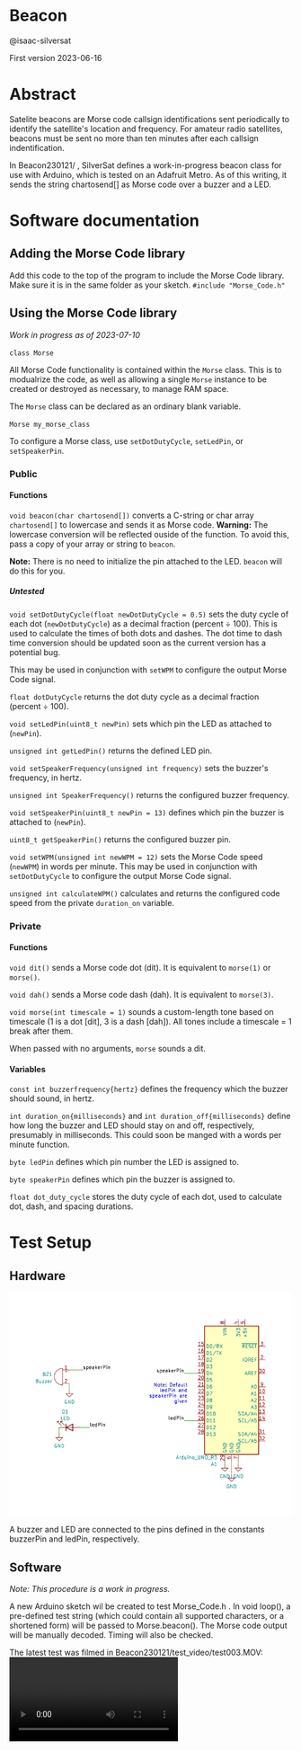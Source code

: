 # Beacon
@isaac-silversat

First version 2023-06-16

# Abstract
Satelite beacons are Morse code callsign identifications sent periodically to identify the satellite's location and frequency. For amateur radio satellites, beacons must be sent no more than ten minutes after each callsign indentification.

In Beacon230121/ , SilverSat defines a work-in-progress beacon class for use with Arduino, which is tested on an Adafruit Metro. As of this writing, it sends the string chartosend[] as Morse code over a buzzer and a LED.

# Software documentation
## Adding the Morse Code library
Add this code to the top of the program to include the Morse Code library. Make sure it is in the same folder as your sketch.
`#include "Morse_Code.h"`

## Using the Morse Code library
_Work in progress as of 2023-07-10_

`class Morse`

All Morse Code functionality is contained within the `Morse` class. This is to modualrize the code, as well as allowing a single `Morse` instance to be created or destroyed as necessary, to manage RAM space.

The `Morse` class can be declared as an ordinary blank variable.

`Morse my_morse_class`

To configure a Morse class, use `setDotDutyCycle`, `setLedPin`, or `setSpeakerPin`.

### Public

#### Functions

`void beacon(char chartosend[])` converts a C-string or char array `chartosend[]` to lowercase and sends it as Morse code. **Warning:** The lowercase conversion will be reflected ouside of the function. To avoid this, pass a copy of your array or string to `beacon`.

**Note:** There is no need to initialize the pin attached to the LED. `beacon` will do this for you.

##### Untested
`void setDotDutyCycle(float newDotDutyCycle = 0.5)` sets the duty cycle of each dot (`newDotDutyCycle`) as a decimal fraction (percent ÷ 100). This is used to calculate the times of both dots and dashes. The dot time to dash time conversion should be updated soon as the current version has a potential bug.

This may be used in conjunction with `setWPM` to configure the output Morse Code signal.

`float dotDutyCycle` returns the dot duty cycle as a decimal fraction (percent ÷ 100).

`void setLedPin(uint8_t newPin)` sets which pin the LED as attached to (`newPin`).

`unsigned int getLedPin()` returns the defined LED pin.

`void setSpeakerFrequency(unsigned int frequency)` sets the buzzer's frequency, in hertz.

`unsigned int SpeakerFrequency()` returns the configured buzzer frequency.

`void setSpeakerPin(uint8_t newPin = 13)` defines which pin the buzzer is attached to (`newPin`).

`uint8_t getSpeakerPin()` returns the configured buzzer pin.

`void setWPM(unsigned int newWPM = 12)` sets the Morse Code speed (`newWPM`) in words per minute. This may be used in conjunction with `setDotDutyCycle` to configure the output Morse Code signal.

`unsigned int calculateWPM()` calculates and returns the configured code speed from the private `duration_on` variable.

### Private

#### Functions

`void dit()` sends a Morse code dot (dit). It is equivalent to `morse(1)` or `morse()`.

`void dah()` sends a Morse code dash (dah). It is equivalent to `morse(3)`.

`void morse(int timescale = 1)` sounds a custom-length tone based on timescale (1 is a dot [dit], 3 is a dash [dah]). All tones include a timescale = 1 break after them.

When passed with no arguments, `morse` sounds a dit.

#### Variables

`const int buzzerfrequency{hertz}` defines the frequency which the buzzer should sound, in hertz.

`int duration_on{milliseconds}` and `int duration_off{milliseconds}` define how long the buzzer and LED should stay on and off, respectively, presumably in milliseconds. This could soon be manged with a words per minute function.

`byte ledPin` defines which pin number the LED is assigned to.

`byte speakerPin` defines which pin the buzzer is assigned to.

`float dot_duty_cycle` stores the duty cycle of each dot, used to calculate dot, dash, and spacing durations.

# Test Setup
## Hardware
![Test schematic](Beacon230121/test_schematic/test_schematic.svg)

A buzzer and LED are connected to the pins defined in the constants buzzerPin and ledPin, respectively.

## Software
_Note: This procedure is a work in progress._

A new Arduino sketch wil be created to test Morse_Code.h . In void loop(), a pre-defined test string (which could contain all supported characters, or a shortened form) will be passed to Morse.beacon(). The Morse code output will be manually decoded. Timing will also be checked.

The latest test was filmed in Beacon230121/test_video/test003.MOV:
![Video of the third test](Beacon230121/test_video/test003.MOV)
